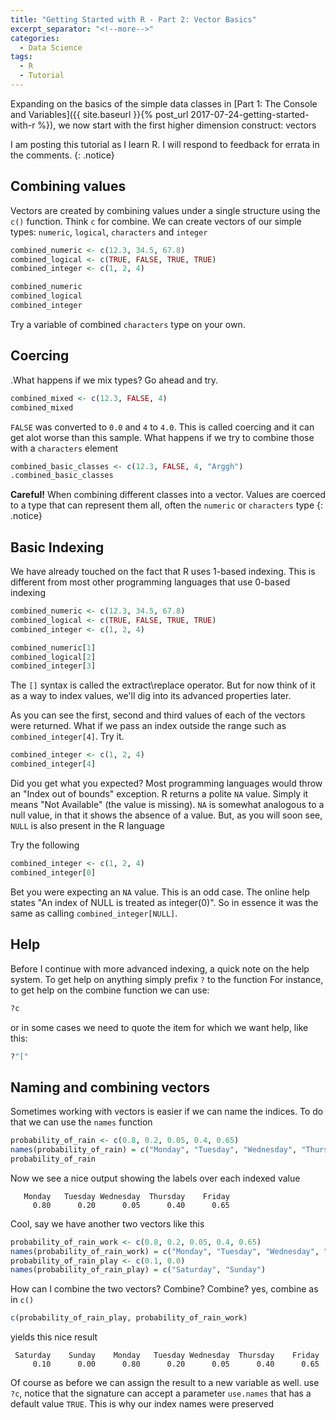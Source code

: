 ```yaml
---
title: "Getting Started with R - Part 2: Vector Basics"
excerpt_separator: "<!--more-->"
categories:
  - Data Science
tags:
  - R
  - Tutorial
---
```




Expanding on the basics of the simple data classes in [Part 1: The Console and Variables]({{ site.baseurl }}{% post_url 2017-07-24-getting-started-with-r %}), we now start with the first higher dimension construct: vectors
<!--more-->


I am posting this tutorial as I learn R. I will respond to feedback for errata in the comments.
{: .notice}


## Combining values

Vectors are created by combining values under a single structure using the `c()` function. Think `c` for combine.
We can create vectors of our simple types: `numeric`, `logical`, `characters` and `integer`

``` R
combined_numeric <- c(12.3, 34.5, 67.8)
combined_logical <- c(TRUE, FALSE, TRUE, TRUE)
combined_integer <- c(1, 2, 4)

combined_numeric
combined_logical
combined_integer
```

Try a variable of combined `characters` type on your own.

## Coercing

.What happens if we mix types? Go ahead and try.

``` R
combined_mixed <- c(12.3, FALSE, 4)
combined_mixed
```

`FALSE` was converted to `0.0` and `4` to `4.0`.  This is called coercing and it can get alot worse than this sample. What happens if we try to combine those with a `characters` element

``` R
combined_basic_classes <- c(12.3, FALSE, 4, "Arggh")
.combined_basic_classes
```

**Careful!** When combining different classes into a vector. Values are coerced to a type that can represent them all, often the `numeric` or `characters` type
{: .notice}

## Basic Indexing

We have already touched on the fact that R uses 1-based indexing. This is different from most other programming languages that use 0-based indexing

``` R
combined_numeric <- c(12.3, 34.5, 67.8)
combined_logical <- c(TRUE, FALSE, TRUE, TRUE)
combined_integer <- c(1, 2, 4)

combined_numeric[1]
combined_logical[2]
combined_integer[3]
```

The `[]` syntax is called the extract\replace operator. But for now think of it as a way to index values, we'll dig into its advanced properties later. 

As you can see the first, second and third values of each of the vectors were returned. What if we pass an index outside the range such as `combined_integer[4]`. Try it. 

``` R
combined_integer <- c(1, 2, 4)
combined_integer[4]
```

Did you get what you expected? Most programming languages would throw an "Index out of bounds" exception. R returns a polite `NA` value. Simply it means "Not Available" (the value is missing). `NA` is somewhat analogous to a null value, in that it shows the absence of a value. But, as you will soon see, `NULL` is also present in the R language

Try the following 

``` R
combined_integer <- c(1, 2, 4)
combined_integer[0]
```

Bet you were expecting an `NA` value. This is an odd case. The online help states "An index of NULL is treated as integer(0)". So in essence it was the same as calling `combined_integer[NULL]`. 

## Help

Before I continue with more advanced indexing, a quick note on the help system. To get help on anything simply prefix `?` to the function For instance, to get help on the combine function we can use:

``` R
?c
```
or in some cases we need to quote the item for which we want help, like this:

``` R
?"["
```

## Naming and combining vectors

Sometimes working with vectors is easier if we can name the indices. To do that we can use the `names` function

``` R
probability_of_rain <- c(0.8, 0.2, 0.05, 0.4, 0.65)
names(probability_of_rain) = c("Monday", "Tuesday", "Wednesday", "Thursday", "Friday")
probability_of_rain
```
Now we see a nice output showing the labels over each indexed value

```  
   Monday   Tuesday Wednesday  Thursday    Friday 
     0.80      0.20      0.05      0.40      0.65 
```

Cool, say we have another two vectors like this 

``` R
probability_of_rain_work <- c(0.8, 0.2, 0.05, 0.4, 0.65)
names(probability_of_rain_work) = c("Monday", "Tuesday", "Wednesday", "Thursday", "Friday")
probability_of_rain_play <- c(0.1, 0.0)
names(probability_of_rain_play) = c("Saturday", "Sunday")
```
How can I combine the two vectors? Combine? Combine? yes, combine as in `c()`

```R
c(probability_of_rain_play, probability_of_rain_work)
```
yields this nice result

```
 Saturday    Sunday    Monday   Tuesday Wednesday  Thursday    Friday 
     0.10      0.00      0.80      0.20      0.05      0.40      0.65 
```

Of course as before we can assign the result to a new variable as well. use `?c`, notice that the signature can accept a parameter `use.names` that has a default value `TRUE`. This is why our index names were preserved
